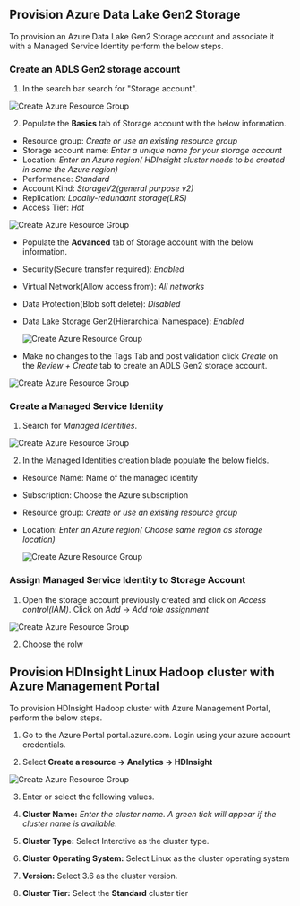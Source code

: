 ## Provision Azure Data Lake Gen2 Storage 
To provision an Azure Data Lake Gen2 Storage account and associate it with a Managed Service Identity perform the below steps. 

### Create an ADLS Gen2 storage account 
1. In the search bar search for "Storage account".

![Create Azure Resource Group](https://github.com/arnabganguly/llap-hdinsight/blob/master/images/Picture1.png)
  
 2. Populate the **Basics** tab of Storage account with the below information.
        
 - Resource group: *Create or use an existing resource group* 
 - Storage account name: *Enter a unique name for your storage account*
 - Location: *Enter an Azure region( HDInsight cluster needs to be created in same the Azure region)*
 -  Performance: *Standard*
 - Account Kind: *StorageV2(general purpose v2)*
 - Replication: *Locally-redundant storage(LRS)*
 - Access Tier: *Hot*

![Create Azure Resource Group](https://github.com/arnabganguly/llap-hdinsight/blob/master/images/Picture2.png)

 - Populate the **Advanced** tab of Storage account with the below information.
 - Security(Secure transfer required): *Enabled* 
 - Virtual Network(Allow access from): *All networks*
 - Data Protection(Blob soft delete): *Disabled*
 - Data Lake Storage Gen2(Hierarchical Namespace): *Enabled*
   
   ![Create Azure Resource Group](https://github.com/arnabganguly/llap-hdinsight/blob/master/images/Picture3.png)
  
 - Make no changes to the Tags Tab and post validation click *Create* on the *Review + Create* tab to create an ADLS Gen2 storage account. 
  
![Create Azure Resource Group](https://github.com/arnabganguly/llap-hdinsight/blob/master/images/Picture4.png)
 
### Create a Managed Service Identity 
 1. Search for *Managed Identities*.  
  
![Create Azure Resource Group](https://github.com/arnabganguly/llap-hdinsight/blob/master/images/Picture5.png)
  
 2. In the Managed Identities creation blade populate the below fields.
      
 - Resource Name: Name of the managed identity 
 - Subscription: Choose the Azure subscription
 - Resource group: *Create or use an existing resource group* 
 - Location: *Enter an Azure region( Choose same region as storage location)*
   
   ![Create Azure Resource Group](https://github.com/arnabganguly/llap-hdinsight/blob/master/images/Picture6.png)

 
### Assign Managed Service Identity to Storage Account

1. Open the storage account previously created and click on *Access control(IAM)*. Click on *Add* -> *Add role assignment*  

![Create Azure Resource Group](https://github.com/arnabganguly/llap-hdinsight/blob/master/images/Picture7.png)
  
  2. Choose the rolw 
## Provision HDInsight Linux Hadoop cluster with Azure Management Portal

To provision HDInsight Hadoop cluster with Azure Management Portal, perform the below steps.

1.  Go to the Azure Portal portal.azure.com. Login using your azure account credentials.
    
2.  Select  **Create a resource -> Analytics -> HDInsight**

![Create Azure Resource Group](https://github.com/arnabganguly/llap-hdinsight/blob/master/images/Picture0.png)


3. Enter or select the following values.

1.  **Cluster Name:**  *Enter the cluster name. A green tick will appear if the cluster name is available.*
    
2.  **Cluster Type:**  Select Interctive as the cluster type.
    
3.  **Cluster Operating System:**  Select Linux as the cluster operating system
    
4.  **Version:**  Select 3.6 as the cluster version.
    
5.  **Cluster Tier:**  Select the  **Standard**  cluster tier
<!--stackedit_data:
eyJoaXN0b3J5IjpbMTMwNTYxNjgyOCwtNzg0ODY5MzMsLTIxMT
kxOTAyMDUsNTcxMTMzNzA1LDczMDk5ODExNl19
-->
